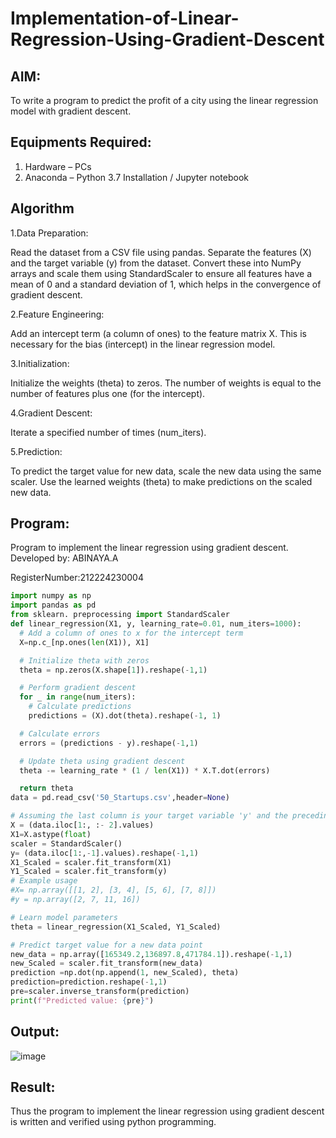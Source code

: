 # Implementation-of-Linear-Regression-Using-Gradient-Descent

## AIM:
To write a program to predict the profit of a city using the linear regression model with gradient descent.

## Equipments Required:
1. Hardware – PCs
2. Anaconda – Python 3.7 Installation / Jupyter notebook

## Algorithm
1.Data Preparation:

Read the dataset from a CSV file using pandas.
Separate the features (X) and the target variable (y) from the dataset.
Convert these into NumPy arrays and scale them using StandardScaler to ensure all features have a mean of 0 and a standard deviation of 1, which helps in the convergence of gradient descent.

2.Feature Engineering:

Add an intercept term (a column of ones) to the feature matrix X. This is necessary for the bias (intercept) in the linear regression model.

3.Initialization:

Initialize the weights (theta) to zeros. The number of weights is equal to the number of features plus one (for the intercept).

4.Gradient Descent:

Iterate a specified number of times (num_iters).

5.Prediction:

To predict the target value for new data, scale the new data using the same scaler.
Use the learned weights (theta) to make predictions on the scaled new data.



## Program:

Program to implement the linear regression using gradient descent.
Developed by: ABINAYA.A

RegisterNumber:212224230004  
```python
import numpy as np
import pandas as pd
from sklearn. preprocessing import StandardScaler
def linear_regression(X1, y, learning_rate=0.01, num_iters=1000):
  # Add a column of ones to x for the intercept term
  X=np.c_[np.ones(len(X1)), X1]

  # Initialize theta with zeros
  theta = np.zeros(X.shape[1]).reshape(-1,1)

  # Perform gradient descent
  for _ in range(num_iters):
    # Calculate predictions
    predictions = (X).dot(theta).reshape(-1, 1)

  # Calculate errors
  errors = (predictions - y).reshape(-1,1)

  # Update theta using gradient descent
  theta -= learning_rate * (1 / len(X1)) * X.T.dot(errors)

  return theta
data = pd.read_csv('50_Startups.csv',header=None)

# Assuming the last column is your target variable 'y' and the preceding columns are your features 'x'
X = (data.iloc[1:, :- 2].values)
X1=X.astype(float)
scaler = StandardScaler()
y= (data.iloc[1:,-1].values).reshape(-1,1)
X1_Scaled = scaler.fit_transform(X1)
Y1_Scaled = scaler.fit_transform(y)
# Example usage
#X= np.array([[1, 2], [3, 4], [5, 6], [7, 8]])
#y = np.array([2, 7, 11, 16])

# Learn model parameters
theta = linear_regression(X1_Scaled, Y1_Scaled)

# Predict target value for a new data point
new_data = np.array([165349.2,136897.8,471784.1]).reshape(-1,1)
new_Scaled = scaler.fit_transform(new_data)
prediction =np.dot(np.append(1, new_Scaled), theta)
prediction=prediction.reshape(-1,1)
pre=scaler.inverse_transform(prediction)
print(f"Predicted value: {pre}")

```



## Output:
![image](https://github.com/user-attachments/assets/2724be0f-d784-49ed-95f6-4d91b55091fa)


## Result:
Thus the program to implement the linear regression using gradient descent is written and verified using python programming.
